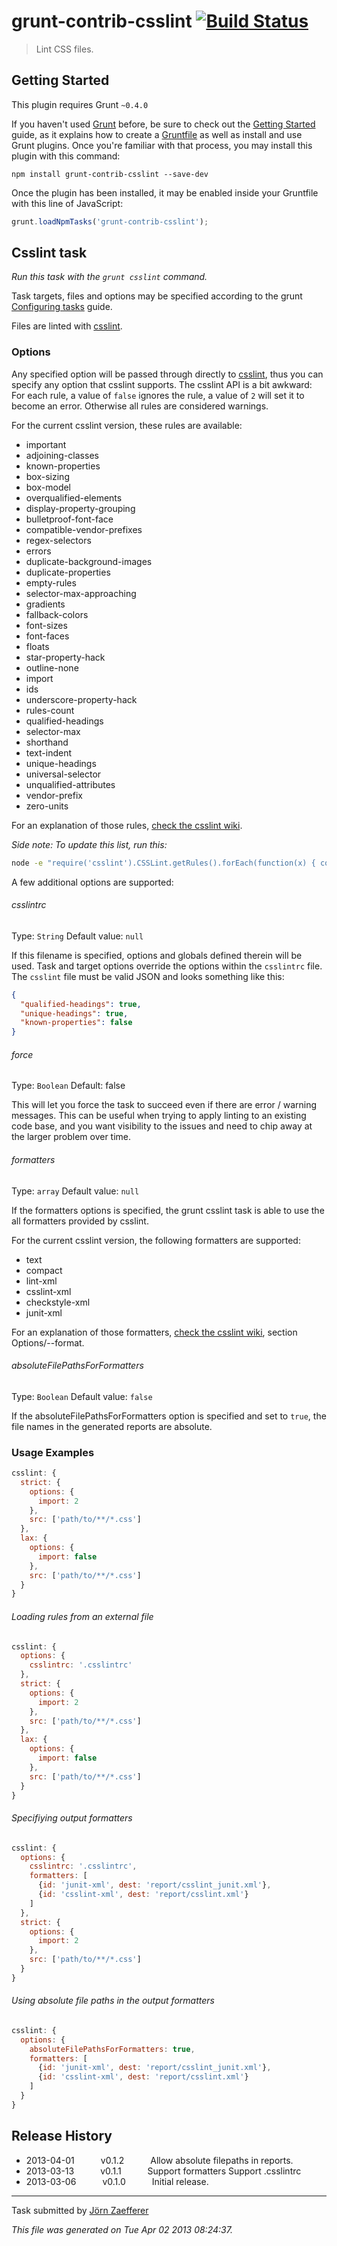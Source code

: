 # grunt-contrib-csslint [![Build Status](https://secure.travis-ci.org/gruntjs/grunt-contrib-csslint.png?branch=master)](http://travis-ci.org/gruntjs/grunt-contrib-csslint)

> Lint CSS files.



## Getting Started
This plugin requires Grunt `~0.4.0`

If you haven't used [Grunt](http://gruntjs.com/) before, be sure to check out the [Getting Started](http://gruntjs.com/getting-started) guide, as it explains how to create a [Gruntfile](http://gruntjs.com/sample-gruntfile) as well as install and use Grunt plugins. Once you're familiar with that process, you may install this plugin with this command:

```shell
npm install grunt-contrib-csslint --save-dev
```

Once the plugin has been installed, it may be enabled inside your Gruntfile with this line of JavaScript:

```js
grunt.loadNpmTasks('grunt-contrib-csslint');
```




## Csslint task
_Run this task with the `grunt csslint` command._

Task targets, files and options may be specified according to the grunt [Configuring tasks](http://gruntjs.com/configuring-tasks) guide.

Files are linted with [csslint](https://github.com/stubbornella/csslint).
### Options

Any specified option will be passed through directly to [csslint](http://csslint.net/), thus you can specify any option that csslint supports. The csslint API is a bit awkward: For each rule, a value of `false` ignores the rule, a value of `2` will set it to become an error. Otherwise all rules are considered warnings.

For the current csslint version, these rules are available:

* important
* adjoining-classes
* known-properties
* box-sizing
* box-model
* overqualified-elements
* display-property-grouping
* bulletproof-font-face
* compatible-vendor-prefixes
* regex-selectors
* errors
* duplicate-background-images
* duplicate-properties
* empty-rules
* selector-max-approaching
* gradients
* fallback-colors
* font-sizes
* font-faces
* floats
* star-property-hack
* outline-none
* import
* ids
* underscore-property-hack
* rules-count
* qualified-headings
* selector-max
* shorthand
* text-indent
* unique-headings
* universal-selector
* unqualified-attributes
* vendor-prefix
* zero-units

For an explanation of those rules, [check the csslint wiki](https://github.com/stubbornella/csslint/wiki/Rules).

*Side note: To update this list, run this:*

```bash
node -e "require('csslint').CSSLint.getRules().forEach(function(x) { console.log(x.id) })"
```
A few additional options are supported:

###### csslintrc
Type: `String`
Default value: `null`

If this filename is specified, options and globals defined therein will be used. Task and target options override the options within the `csslintrc` file. The `csslint` file must be valid JSON and looks something like this:

```json
{
  "qualified-headings": true,
  "unique-headings": true,
  "known-properties": false
}
```

###### force
Type: `Boolean`
Default: false

This will let you force the task to succeed even if there are error / warning messages. This can be useful when trying to apply linting to an existing code base, and you want visibility to the issues and need to chip away at the larger problem over time.

###### formatters
Type: `array`
Default value: `null`

If the formatters options is specified, the grunt csslint task is able to use the
all formatters provided by csslint.

For the current csslint version, the following formatters are supported:

* text
* compact
* lint-xml
* csslint-xml
* checkstyle-xml
* junit-xml

For an explanation of those formatters, [check the csslint wiki](https://github.com/stubbornella/csslint/wiki/Command-line-interface), section Options/--format.

###### absoluteFilePathsForFormatters
Type: `Boolean`
Default value: `false`

If the absoluteFilePathsForFormatters option is specified and set to `true`, the file names in the generated reports are absolute.

### Usage Examples

```js
csslint: {
  strict: {
    options: {
      import: 2
    },
    src: ['path/to/**/*.css']
  },
  lax: {
    options: {
      import: false
    },
    src: ['path/to/**/*.css']
  }
}
```

###### Loading rules from an external file
```js
csslint: {
  options: {
    csslintrc: '.csslintrc'
  },
  strict: {
    options: {
      import: 2
    },
    src: ['path/to/**/*.css']
  },
  lax: {
    options: {
      import: false
    },
    src: ['path/to/**/*.css']
  }
}
```

###### Specifiying output formatters
```js
csslint: {
  options: {
    csslintrc: '.csslintrc',
    formatters: [
      {id: 'junit-xml', dest: 'report/csslint_junit.xml'},
      {id: 'csslint-xml', dest: 'report/csslint.xml'}
    ]
  },
  strict: {
    options: {
      import: 2
    },
    src: ['path/to/**/*.css']
  }
}
```

###### Using absolute file paths in the output formatters

```js
csslint: {
  options: {
    absoluteFilePathsForFormatters: true,
    formatters: [
      {id: 'junit-xml', dest: 'report/csslint_junit.xml'},
      {id: 'csslint-xml', dest: 'report/csslint.xml'}
    ]
  }
}
```

## Release History

 * 2013-04-01   v0.1.2   Allow absolute filepaths in reports.
 * 2013-03-13   v0.1.1   Support formatters Support .csslintrc
 * 2013-03-06   v0.1.0   Initial release.

---

Task submitted by [Jörn Zaefferer](http://bassistance.de)

*This file was generated on Tue Apr 02 2013 08:24:37.*
